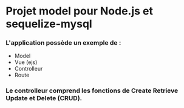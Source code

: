 # Projet model pour Node.js et sequelize-mysql

### L'application possède un exemple de : 
- Model
- Vue (ejs)
- Controlleur 
- Route

### Le controlleur comprend les fonctions de Create Retrieve Update et Delete (CRUD).
